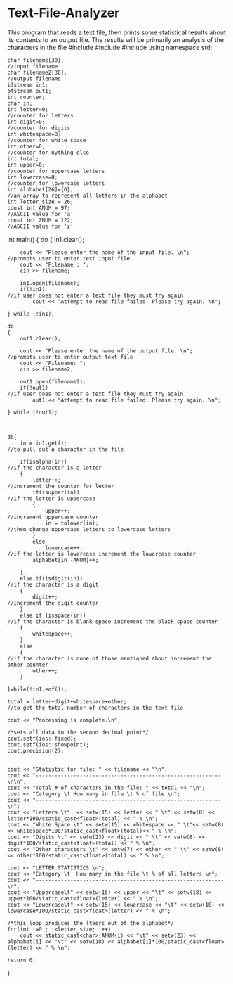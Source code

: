 # Text-File-Analyzer
This program that reads a text file, then prints    some statistical results about its contents to an output file. The    results will be primarily an analysis of the characters in the file
#include <iostream>
#include <fstream>
#include <iomanip>
using namespace std;

	char filename[30];														//input filename
	char filename2[30];														//output filename
	ifstream in1;
	ofstream out1;
	int counter;
	char in;
	int letter=0;															//counter for letters
	int digit=0;															//counter for digits
	int whitespace=0;														//counter for white space
	int other=0;															//counter for nything else
	int total;
	int upper=0;															//counter for uppercase letters
	int lowercase=0;														//counter for lowercase letters
	int alphabet[26]={0};													//an array to represent all letters in the alphabet
	int letter_size = 26;
	const int ANUM = 97;													//ASCII value for 'a'
	const int ZNUM = 122;													//ASCII value for 'z'


int main()
{
	do
	{
		in1.clear();

		cout << "Please enter the name of the input file. \n";				//prompts user to enter text input file
		cout << "Filename : ";
		cin >> filename;

		in1.open(filename);
		if(!in1)															//if user does not enter a text file they must try again
			cout << "Attempt to read file failed. Please try again. \n";

	} while (!in1);

	do
	{
		out1.clear();

		cout << "Please enter the name of the output file. \n";				//prompts user to enter output text file
		cout << "Filename: ";
		cin >> filename2;

		out1.open(filename2);
		if(!out1)															//if user does not enter a text file they must try again
			out1 << "Attempt to read file failed. Please try again. \n";

	} while (!out1);



	do{
		in = in1.get();														//to pull out a character in the file
		 
		if(isalpha(in))														//if the character is a letter
		{
			letter++;														//increment the counter for letter
			if(isupper(in))													//if the letter is uppercase
			{
				upper++;													//increment uppercase counter
				in = tolower(in);											//then change uppercase letters to lowercase letters
			}
			else
				lowercase++;												//if the letter is lowercase increment the lowercase counter
			alphabet[in -ANUM]++;

		}
		else if(isdigit(in))												//if the character is a digit
		{
			digit++;														//increment the digit counter
		}
		else if (isspace(in))												//if the character is blank space increment the black space counter
		{
			whitespace++;
		}
		else
		{                                                                   //if the character is none of those mentioned about increment the other counter
			other++;
		}

	}while(!in1.eof());

	total = letter+digit+whitespace+other;									//to get the total number of characters in the text file

	cout << "Processing is complete.\n";

	/*sets all data to the second decimal point*/
	cout.setf(ios::fixed);
	cout.setf(ios::showpoint);
	cout.precision(2);


	cout << "Statistic for file: " << filename << "\n";
	cout << "----------------------------------------------------------- \n\n";
	cout << "Total # of characters in the file: " << total << "\n";
	cout << "Category \t How many in file \t % of file \n";
	cout << "----------------------------------------------------------- \n";
	cout << "Letters \t"  << setw(15) << letter << " \t" << setw(8) << letter*100/static_cast<float>(total) << " % \n";
	cout << "White Space \t" << setw(15) << whitespace << " \t"<< setw(8) << whitespace*100/static_cast<float>(total)<< " % \n";
	cout << "Digits \t" << setw(23) << digit << " \t" << setw(8) << digit*100/static_cast<float>(total) << " % \n";
	cout << "Other characters \t" << setw(7) << other << " \t" << setw(8) << other*100/static_cast<float>(total) << " % \n";

	cout << "LETTER STATISTICS \n";
	cout << "Category \t  How many in the file \t % of all letters \n";
	cout << "------------------------------------------------------------ \n";
	cout << "Uppercase\t" << setw(15) << upper << "\t" << setw(18) << upper*100/static_cast<float>(letter) << " % \n";
	cout << "Lowercase\t" << setw(15) << lowercase << "\t" << setw(18) << lowercase*100/static_cast<float>(letter) << " % \n";

	/*this loop produces the lteers out of the alphabet*/
	for(int i=0 ; i<letter_size; i++)
		cout << static_cast<char>(ANUM+i) << "\t" << setw(23) << alphabet[i] << "\t" << setw(18) << alphabet[i]*100/static_cast<float>(letter) << " % \n";

	return 0;
}
